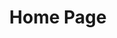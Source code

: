 ---
# Feel free to add content and custom Front Matter to this file.
# To modify the layout, see https://jekyllrb.com/docs/themes/#overriding-theme-defaults

title: Home Page
layout: home
---